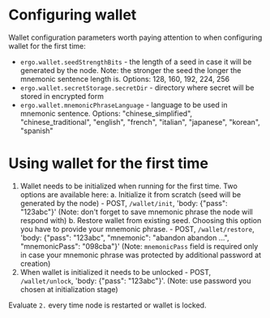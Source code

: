 # Configuring wallet

Wallet configuration parameters worth paying attention to when configuring wallet for the first time:
* `ergo.wallet.seedStrengthBits` - the length of a seed in case it will be generated by the node. Note: the stronger the seed the longer the mnemonic sentence length is. Options: 128, 160, 192, 224, 256
* `ergo.wallet.secretStorage.secretDir` - directory where secret will be stored in encrypted form
* `ergo.wallet.mnemonicPhraseLanguage` - language to be used in mnemonic sentence. Options: "chinese_simplified", "chinese_traditional", "english", "french", "italian", "japanese", "korean", "spanish"

# Using wallet for the first time
1. Wallet needs to be initialized when running for the first time. Two options are available here: 
    a. Initialize it from scratch (seed will be generated by the node) - POST, `/wallet/init`, 'body: {"pass": "123abc"}' (Note: don't forget to save mnemonic phrase the node will respond with)
    b. Restore wallet from existing seed. Choosing this option you have to provide your mnemonic phrase. - POST, `/wallet/restore`, 'body: {"pass": "123abc", "mnemonic": "abandon abandon ...", "mnemonicPass": "098cba"}' (Note: `mnemonicPass` field is required only in case your mnemonic phrase was protected by additional password at creation)
2. When wallet is initialized it needs to be unlocked - POST, `/wallet/unlock`, 'body: {"pass": "123abc"}'. (Note: use password you chosen at initialization stage)

Evaluate `2.` every time node is restarted or wallet is locked.